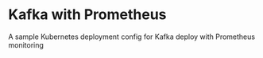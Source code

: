 # Kafka with Prometheus
A sample Kubernetes deployment config for Kafka deploy with Prometheus monitoring
